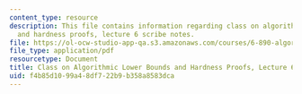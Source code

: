 ```yaml
---
content_type: resource
description: This file contains information regarding class on algorithmic lower bounds
  and hardness proofs, lecture 6 scribe notes.
file: https://ol-ocw-studio-app-qa.s3.amazonaws.com/courses/6-890-algorithmic-lower-bounds-fun-with-hardness-proofs-fall-2014/f4b85d1099a48df722b9b358a8583dca_MIT6_890F14_Lec6.pdf
file_type: application/pdf
resourcetype: Document
title: Class on Algorithmic Lower Bounds and Hardness Proofs, Lecture 6 Scribe Notes
uid: f4b85d10-99a4-8df7-22b9-b358a8583dca
---
```

